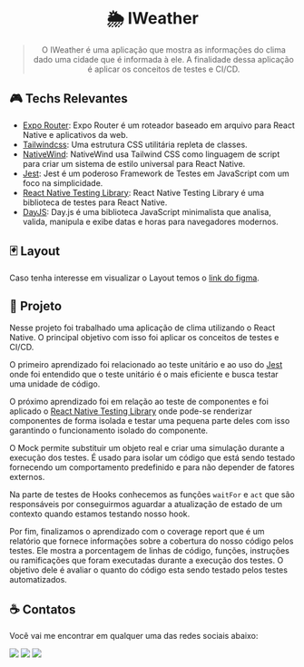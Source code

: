<div align='center'>
  <h1>
    🌦️ IWeather
  </h1>

  > O IWeather é uma aplicação que mostra as informações do clima dado uma cidade que é informada à ele. A finalidade dessa aplicação é aplicar os conceitos de testes e CI/CD.
</div>

## 🎮 Techs Relevantes

- [Expo Router](https://docs.expo.dev/routing/introduction/): Expo Router é um roteador baseado em arquivo para React Native e aplicativos da web.
- [Tailwindcss](https://tailwindcss.com/): Uma estrutura CSS utilitária repleta de classes.
- [NativeWind](https://www.nativewind.dev/): NativeWind usa Tailwind CSS como linguagem de script para criar um sistema de estilo universal para React Native.
- [Jest](https://jestjs.io/pt-BR/): Jest é um poderoso Framework de Testes em JavaScript com um foco na simplicidade.
- [React Native Testing Library](https://callstack.github.io/react-native-testing-library/): React Native Testing Library é uma biblioteca de testes para React Native.
- [DayJS](https://jestjs.io/pt-BR/): Day.js é uma biblioteca JavaScript minimalista que analisa, valida, manipula e exibe datas e horas para navegadores modernos.

## 🃏 Layout

Caso tenha interesse em visualizar o Layout temos o [link do figma](https://www.figma.com/file/Ha378XWXLjZkPAShI7oV5S/iWeather-%E2%80%A2-Projeto-React-Native?type=design&node-id=0%3A1&mode=design&t=wGIQ3FianuiOCRKH-1).

## 📝 Projeto

Nesse projeto foi trabalhado uma aplicação de clima utilizando o React Native.
O principal objetivo com isso foi aplicar os conceitos de testes e CI/CD.

O primeiro aprendizado foi relacionado ao teste unitário e ao uso do [Jest](https://jestjs.io/pt-BR/) onde foi entendido que o teste unitário é o mais eficiente e busca testar uma unidade de código.

O próximo aprendizado foi em relação ao teste de componentes e foi aplicado o [React Native Testing Library](https://callstack.github.io/react-native-testing-library/) onde pode-se renderizar componentes de forma isolada e testar uma pequena parte deles com isso garantindo o funcionamento isolado do componente.

O Mock permite substituir um objeto real e criar uma simulação durante a execução dos testes. É usado para isolar um código que está sendo testado fornecendo um comportamento predefinido e para não depender de fatores externos.

Na parte de testes de Hooks conhecemos as funções `waitFor` e `act` que são responsáveis por conseguirmos aguardar a atualização de estado de um contexto quando estamos testando nosso hook.

Por fim, finalizamos o aprendizado com o coverage report que é um relatório que fornece informações sobre a cobertura do nosso código pelos testes. Ele mostra a porcentagem de linhas de código, funções, instruções ou ramificações que foram executadas durante a execução dos testes. O objetivo dele é avaliar o quanto do código esta sendo testado pelos testes automatizados.

## ☕ Contatos

Você vai me encontrar em qualquer uma das redes sociais abaixo:

<a href = "mailto: leo.azannielttt@gmail.com"><img src="https://img.shields.io/badge/-Gmail-%23EA4335?style=for-the-badge&logo=gmail&logoColor=white" target="_blank" margin-right="10px"></a>
<a href="https://www.linkedin.com/in/leandroazanniel/" target="_blank"><img src="https://img.shields.io/badge/-LinkedIn-%230077B5?style=for-the-badge&logo=linkedin&logoColor=white" target="_blank"></a>
<a href="https://api.whatsapp.com/send?phone=5592985406269" target="_blank"><img src="https://img.shields.io/badge/-WhatsApp-%25D366?style=for-the-badge&logo=whatsapp&logoColor=white" target="_blank"></a>